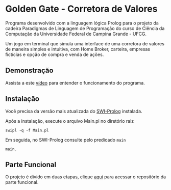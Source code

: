 # Golden Gate - Corretora de Valores

Programa desenvolvido com a linguagem lógica Prolog para o projeto da cadeira Paradigmas de Linguagem de Programação do curso de Ciência da Computação da Universidade Federal de Campina Grande - UFCG.

Um jogo em terminal que simula uma interface de uma corretora de valores de maneira simples e intuitiva, com Home Broker, carteira, empresas fictícias e opção de compra e venda de ações.


## Demonstração
Assista a este [vídeo](https://www.youtube.com) para entender o funcionamento do programa.

## Instalação
Você precisa da versão mais atualizada do [SWI-Prolog](https://www.swi-prolog.org/download/stable) instalada.

Após a instalação, execute o arquivo Main.pl no diretório raiz

    swipl -q -f Main.pl

Em seguida, no SWI-Prolog consulte pelo predicado `main`

    main.

## Parte Funcional

O projeto é divido em duas etapas, clique [aqui](https://github.com/ProjetoPLP/ProjetoPLPHaskell) para acessar o repositório da parte funcional.